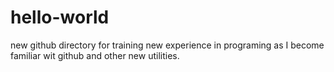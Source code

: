 # hello-world
new github directory for training
new experience in programing as I become familiar wit github and other new utilities. 
